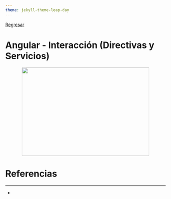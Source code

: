 ```yaml
---
theme: jekyll-theme-leap-day
---
```


[Regresar](/DAWM-2022/)

Angular - Interacción (Directivas y Servicios)
==============================================

<p align="center">
  <img width="400" height="277" src="https://cms-assets.tutsplus.com/uploads/users/34/posts/22391/preview_image/angular-js-firebase.png">
</p>




Referencias 
===========

* * *

* 